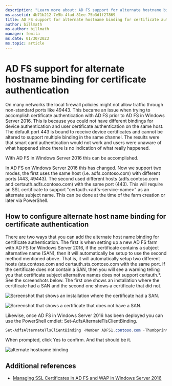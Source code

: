 ```yaml
---
description: "Learn more about: AD FS support for alternate hostname binding for certificate authentication"
ms.assetid: 4b71b212-7e5b-4fad-81ee-75b3d1f27869
title: AD FS support for alternate hostname binding for certificate authentication
author: billmath
ms.author: billmath
manager: femila
ms.date: 01/30/2023
ms.topic: article
---
```

# AD FS support for alternate hostname binding for certificate authentication

On many networks the local firewall policies might not allow traffic through non-standard ports like 49443. This became an issue when trying to accomplish certificate authentication with AD FS prior to AD FS in Windows Server 2016. This is because you could not have different bindings for device authentication and user certificate authentication on the same host. The default port 443 is bound to receive device certificates and cannot be altered to support multiple binding in the same channel. The results were that smart card authentication would not work and users were unaware of what happened since there is no indication of what really happened.

With AD FS in Windows Server 2016 this can be accomplished.

In AD FS on Windows Server 2016 this has changed. Now we support two modes, the first uses the same host (i.e. adfs.contoso.com) with different ports (443, 49443). The second used different hosts (adfs.contoso.com and certauth.adfs.contoso.com) with the same port (443). This will require an SSL certificate to support "certauth.\<adfs-service-name>" as an alternate subject name. This can be done at the time of the farm creation or later via PowerShell.

## How to configure alternate host name binding for certificate authentication
There are two ways that you can add the alternate host name binding for certificate authentication. The first is when setting up a new AD FS farm with AD FS for Windows Server 2016, if the certificate contains a subject alternative name (SAN), then it will automatically be setup to use the second method mentioned above. That is, it will automatically setup two different hosts (sts.contoso.com and certauth.sts.contoso.com with the same port. If the certificate does not contain a SAN, then you will see a warning telling you that certificate subject alternative names does not support certauth.*. See the screenshots below. The first one shows an installation where the certificate had a SAN and the second one shows a certificate that did not.

![Screenshot that shows an installation where the certificate had a SAN.](media/AD-FS-support-for-alternate-hostname-binding-for-certificate-authentication/ADFS_CA_1.png)

![Screenshot that shows a certificate that does not have a SAN.](media/AD-FS-support-for-alternate-hostname-binding-for-certificate-authentication/ADFS_CA_2.png)

Likewise, once AD FS in Windows Server 2016 has been deployed you can use the PowerShell cmdlet: Set-AdfsAlternateTlsClientBinding.

```powershell
Set-AdfsAlternateTlsClientBinding -Member ADFS1.contoso.com -Thumbprint '<thumbprint of cert>'
```

When prompted, click Yes to confirm.  And that should  be it.

![alternate hostname binding](media/AD-FS-support-for-alternate-hostname-binding-for-certificate-authentication/ADFS_CA_3.png)

## Additional references

* [Managing SSL Certificates in AD FS and WAP in Windows Server 2016](./manage-ssl-certificates-ad-fs-wap.md)
